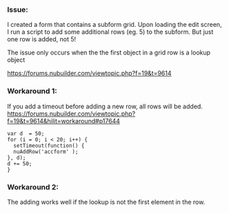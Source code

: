 ### Issue: 

I created a form that contains a subform grid. Upon loading the edit screen, I run a script to add some additional rows (eg. 5) to the subform.
But just one row is added, not 5!

The issue only occurs when the the first object in a grid row is a lookup object

https://forums.nubuilder.com/viewtopic.php?f=19&t=9614

### Workaround 1:

If you add a timeout before adding a new row, all rows will be added.
https://forums.nubuilder.com/viewtopic.php?f=19&t=9614&hilit=workaround#p17644

```
var d  = 50;
for (i = 0; i < 20; i++) {
  setTimeout(function() {
  nuAddRow('accform' );
}, d);
d += 50;
}
```

### Workaround 2:

The adding works well if the lookup is not the first element in the row.


